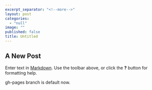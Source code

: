 ```yaml
---
excerpt_separator: "<!--more-->"
layout: post
categories: 
  - "null"
image: ""
published: false
title: Untitled
---
```



## A New Post

Enter text in [Markdown](http://daringfireball.net/projects/markdown/). Use the toolbar above, or click the **?** button for formatting help.


gh-pages branch is default now.
